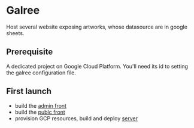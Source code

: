 # Galree

Host several website exposing artworks, whose datasource are in google sheets.

## Prerequisite

A dedicated project on Google Cloud Platform. You'll need its id to setting the
galree configuration file.

## First launch

- build the [admin front](front/admin/README.md)
- build the [publc front](front/public/README.md)
- provision GCP resources, build and deploy [server](server/README.md)
